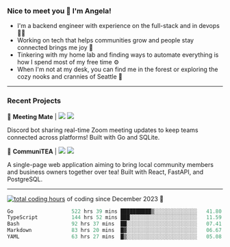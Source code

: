 ### Nice to meet you 👋 I'm Angela!

- I'm a backend engineer with experience on the full-stack and in devops 👩‍💻
- Working on tech that helps communities grow and people stay connected brings me joy 🤝
- Tinkering with my home lab and finding ways to automate everything is how I spend most of my free time ⚙️
- When I'm not at my desk, you can find me in the forest or exploring the cozy nooks and crannies of Seattle 🧋

---

### Recent Projects

👾 **Meeting Mate** | [![](https://img.shields.io/badge/Code-violet.svg?style=flat-square)](https://github.com/angelajfisher/meeting-mate) [![](https://img.shields.io/badge/Site-violet.svg?style=flat-square)](https://angelajfisher.com/projects/meeting-mate)

Discord bot sharing real-time Zoom meeting updates to keep teams connected across platforms! Built with Go and SQLite.

🍵 **CommuniTEA** | [![](https://img.shields.io/badge/Code-green.svg?style=flat-square)](https://gitlab.com/angelajfisher/communiTEA) [![](https://img.shields.io/badge/Demo-green.svg?style=flat-square)](https://angelajfisher.gitlab.io/communiTEA/)

A single-page web application aiming to bring local community members and business owners together over tea!  Built with React, FastAPI, and PostgreSQL.

---

<a href="https://wakatime.com/@018c1e94-8745-411f-aea1-f33be044d952"><img src="https://wakatime.com/badge/user/018c1e94-8745-411f-aea1-f33be044d952.svg?style=flat-square" alt="total coding hours" /></a> of coding since December 2023 🌊<br>
<!--START_SECTION:waka-->

```go
Go                   522 hrs 39 mins ██████████▒░░░░░░░░░░░░░░   41.80 %
TypeScript           144 hrs 52 mins ███░░░░░░░░░░░░░░░░░░░░░░   11.59 %
Bash                 92 hrs 37 mins  ██░░░░░░░░░░░░░░░░░░░░░░░   07.41 %
Markdown             83 hrs 20 mins  █▓░░░░░░░░░░░░░░░░░░░░░░░   06.67 %
YAML                 63 hrs 27 mins  █▒░░░░░░░░░░░░░░░░░░░░░░░   05.08 %
```

<!--END_SECTION:waka--> 
